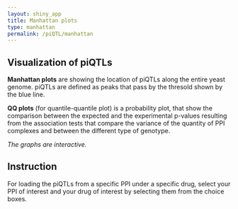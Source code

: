 ```yaml
---
layout: shiny_app
title: Manhattan plots
type: manhattan
permalink: /piQTL/manhattan
---
```


## Visualization of piQTLs

__Manhattan plots__ are showing the location of piQTLs along the entire yeast genome. 
piQTLs are defined as peaks that pass by the thresold shown by the blue line. 

__QQ plots__ (for quantile-quantile plot) is a probability plot, that show the comparison between the expected and the experimental p-values resulting from the association tests that compare the variance of the quantity of PPI complexes and between the different type of genotype.

*The graphs are interactive.*


## Instruction

For loading the piQTLs from a specific PPI under a specific drug, select your PPI of interest and your drug of interest by selecting them from the choice boxes. 
